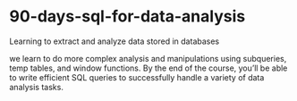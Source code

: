 # 90-days-sql-for-data-analysis
Learning to extract and analyze data stored in databases

 we learn to do more complex analysis and manipulations using subqueries, temp tables, and window functions. 
 By the end of the course, you’ll be able to write efficient SQL queries to successfully handle a variety of data analysis tasks.
 
 
 
